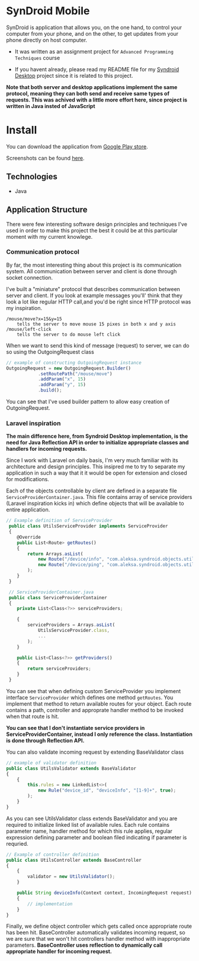 # SynDroid Mobile

SynDroid is application that allows you, on the one hand, to control your computer from your phone, and on the other, to get updates from your phone directly on host computer.

 - It was written as an assignment project for `Advanced Programming Techniques` course

 - If you havent already, please read my README file for my [Syndroid Desktop](https://github.com/aleksa-sukovic/syndroid-desktop) project since it is related to this project.

**Note that both server and desktop applications implement the same protocol, meaning they can both send and receive same types of requests. This was achived with a little more effort here, since project is written in Java insted of JavaScript**

# Install

You can download the application from [Google Play store](https://play.google.com/store/apps/details?id=com.aleksa.syndroid).

Screenshots can be found [here](https://ibb.co/album/goZpFa).

## Technologies
- Java

## Application Structure

There were few interesting software design principles and techniques I've used in order to make this project the best it could be at this particular moment with my current knowlege.

### Communication protocol

By far, the most interesting thing about this project is its communication system. All communication between server and client is done through socket connection.

I've built a "miniature" protocol that describes communication between server and client. If you look at example messages you'll' think that they look a lot like regular HTTP call,and you'd be right since HTTP protocol was my inspiration.

    /mouse/move?x=15&y=15
        tells the server to move mouse 15 pixes in both x and y axis
    /mouse/left-click
        tells the server to do mouse left click

When we want to send this kind of message (request) to server, we can do so using the OutgoingRequest class
```javascript
// example of constructing OutgoingRequest instance
OutgoingRequest = new OutgoingRequest.Builder()
            .setRoutePath("/mouse/move")
            .addParam("x", 15)
            .addParam("y", 15)
            .build();
```

You can see that I've used builder pattern to allow easy creation of OutgoingRequest.

### Laravel inspiration

**The main difference here, from Syndroid Desktop implementation, is the need for Java Reflection API in order to initialize appropriate classes and handlers for incoming requests.**

Since I work with Laravel on daily basis, I'm very much familiar with its architecture and design principles. This insipred me to try to separate my application in such a way that it it would be open for extension and closed for modifications.

Each of the objects controllable by client are defined in a separate file `ServiceProviderContainer.java`. This file contains array of service providers (Laravel inspiration kicks in) which define objects that will be available to entire application.

```javascript
// Example definition of ServiceProvider
 public class UtilsServiceProvider implements ServiceProvider
 {
    @Override
    public List<Route> getRoutes()
    {
        return Arrays.asList(
            new Route("/device/info", "com.aleksa.syndroid.objects.utils.controllers.UtilsController", "deviceInfo"),
            new Route("/device/ping", "com.aleksa.syndroid.objects.utils.controllers.UtilsController", "ping")
        );
    }
 }

 // ServiceProviderContainer.java
 public class ServiceProviderContainer
 {
    private List<Class<?>> serviceProviders;

    {
        serviceProviders = Arrays.asList(
            UtilsServiceProvider.class,
            ...
        );
    }

    public List<Class<?>> getProviders()
    {
        return serviceProviders;
    }
 }

```

You can see that when defining custom ServiceProvider you implement interface `ServiceProvider` which defines one method `getRoutes`. You implement that method to return available routes for your object. Each route contains a path, controller and approprate handler method to be invoked when that route is hit.

**You can see that I don't instantiate service providers in ServiceProviderContainer, instead I only reference the class. Instantiation is done through Reflection API.**

You can also validate incoming request by extending BaseValidator class

```javascript
// example of validator definition
public class UtilsValidator extends BaseValidator
{
    {
        this.rules = new LinkedList<>(
            new Rule("device_id", "deviceInfo", "[1-9]+", true);
        );
    }
}
```

As you can see UtilsValidator class extends BaseValidator and you are required to initialize linked list of available rules. Each rule contains parameter name, handler method for which this rule applies, regular expression defining parameter and boolean filed indicating if parameter is requried.

```javascript
// Example of controller definition
public class UtilsController extends BaseController
{
    {
        validator = new UtilsValidator();
    }

    public String deviceInfo(Context context, IncomingRequest request)
    {
        // implementation
    }
}
```

Finally, we define object controller which gets called once appropriate route has been hit. BaseController automatically validates incoming request, so we are sure that we won't hit controllers handler method with inappropriate parameters.
**BaseController uses reflection to dynamically call appropriate handler for incoming request.**
